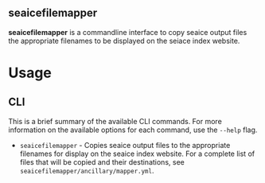 seaicefilemapper
---

**seaicefilemapper** is a commandline interface to copy seaice output files the appropriate
  filenames to be displayed on the seiace index website.

# Usage

## CLI

This is a brief summary of the available CLI commands. For more information on
the available options for each command, use the `--help` flag.

* `seaicefilemapper` - Copies seaice output files to the appropriate filenames for display
  on the seaice index website. For a complete list of files that will be copied and their
  destinations, see `seaicefilemapper/ancillary/mapper.yml`.

